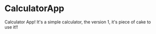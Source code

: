 # CalculatorApp
Calculator App! It's a simple calculator, the version 1, it's piece of cake to use it!!
